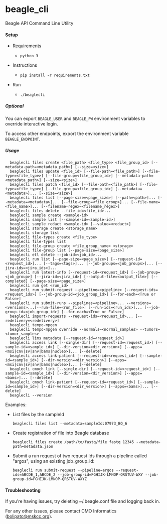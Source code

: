 # beagle_cli
Beagle API Command Line Utility

#### Setup
- Requirements
  - `python 3`

- Instructions
  - `pip install -r requirements.txt`

- Run
  - `./beaglecli`


##### Optional

You can export `BEAGLE_USER` and `BEAGLE_PW` environment variables to override interactive login.

To access other endpoints, export the environment variable `BEAGLE_ENDPOINT`.


##### Usage
```
  beaglecli files create <file_path> <file_type> <file_group_id> [--metadata-path=<metadata_path>] [--size=<size>]
  beaglecli files update <file_id> [--file-path=<file_path>] [--file-type=<file_type>] [--file-group=<file_group_id>] [--metadata-path=<metadata_path>] [--size=<size>]
  beaglecli files patch <file_id> [--file-path=<file_path>] [--file-type=<file_type>] [--file-group=<file_group_id>] [--metadata=<metadata>]... [--size=<size>]
  beaglecli files list [--page-size=<page_size>] [--path=<path>]... [--metadata=<metadata>]... [--file-group=<file_group>]... [--file-name=<file_name>]... [--filename-regex=<filename_regex>]
  beaglecli files delete --file-id=<file_id>...
  beaglecli sample create <sample-id>
  beaglecli sample list [--sample-id=<sample-id>]
  beaglecli sample redact <sample-id> [--value=<redact>]
  beaglecli storage create <storage_name>
  beaglecli storage list
  beaglecli file-types create <file_type>
  beaglecli file-types list
  beaglecli file-group create <file_group_name> <storage>
  beaglecli file-group list [--page-size=<page_size>]
  beaglecli etl delete --job-id=<job_id>...
  beaglecli run list [--page-size=<page_size>] [--request-id=<request_id>]... [--tags=<tags>]... [--job-groups=<job_groups>]... [--jira-ids=<jira_ids>]...
  beaglecli run latest-info [--request-id=<request_id>] [--job-group=<job_group>] [--jira-id=<jira_id>] [--output-file=<output_file>] [--completed] [--page-size=<page_size>]
  beaglecli run get <run_id>
  beaglecli run submit-request --pipeline=<pipeline> [--request-ids=<request_ids>] [--job-group-id=<job_group_id>] [--for-each=<True or False>]
  beaglecli run submit-runs --pipelines=<pipeline>... --versions=<versions>...[--run-file=<run_file>] [--run-ids=<run_ids>]... [--job-group-id=<job_group_id>] [--for-each=<True or False>]
  beaglecli import-requests --request-ids=<request_id>... [--redelivery=<redelivery>]
  beaglecli tempo-mpgen
  beaglecli tempo-mpgen override --normals=<normal_samples> --tumors=<tumor_samples>
  beaglecli lims metadata [--request-id=<request_id>]
  beaglecli access link [--single-dir] [--request-id=<request_id>] [--sample-id=<sample_id>] [--dir-version=<dir_version>] [--apps=<msi|cnv|sv|snv|bams|nucleo>]... [--delete]
  beaglecli access link-patient [--request-id=<request_id>] [--sample-id=<sample_id>] [--dir-version=<dir_version>] [--apps=<msi|cnv|sv|snv|bams|nucleo>]... [--delete]
  beaglecli cmoch link [--single-dir] [--request-id=<request_id>] [--sample-id=<sample_id>] [--dir-version=<dir_version>] [--apps=<bams>]... [--delete]
  beaglecli cmoch link-patient [--request-id=<request_id>] [--sample-id=<sample_id>] [--dir-version=<dir_version>] [--apps=<bams>]... [--delete]
  beaglecli --version
```
 Examples:
- List files by the sampleId
  ```
  beaglecli files list --metadata=sampleId:07973_BO_6

  ```
- Create registration of file into Beagle database
  ```
  beaglecli files create /path/to/fastq/file fastq 12345 --metadata-path=metadata.json
  ```
- Submit a run request of two request Ids through a pipeline called "argos", using an existing job_group_id:
  ```
  beaglecli run submit-request --pipeline=argos --request-ids=ABCDE_1,ABCDE_2 --job-group-id=FGHIJK-LMNOP-QRSTUV-WXY --job-group-id=FGHIJK-LMNOP-QRSTUV-WXYZ
  ```

#### Troubleshooting

If you're having issues, try deleting ~/.beagle.conf file and logging back in.

For any other issues, please contact CMO Informatics (bolipatc@mskcc.org).
